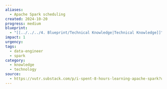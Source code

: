 ```yaml
---
aliases:
  - Apache Spark scheduling
created: 2024-10-20
progress: medium
blueprint:
  - "[[../../../4. Blueprint/Technical Knowledge|Technical Knowledge]]"
impact: 1
urgency: 
tags:
  - data-engineer
  - spark
category:
  - knowledge
  - technology
source:
  - https://vutr.substack.com/p/i-spent-8-hours-learning-apache-spark?utm_source=post-email-title&publication_id=1930705&post_id=150084454&utm_campaign=email-post-title&isFreemail=true&r=299jl4&triedRedirect=true&utm_medium=email
---
```

